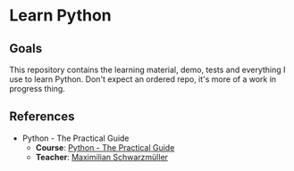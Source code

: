 # Learn Python

## Goals

This repository contains the learning material, demo, tests and everything I use to learn Python. Don't expect an ordered repo, it's more of a work in progress thing.

## References

- Python - The Practical Guide
  - **Course**: [Python - The Practical Guide](https://www.udemy.com/course/learn-python-by-building-a-blockchain-cryptocurrency)
  - **Teacher**: [Maximilian Schwarzmüller](https://www.udemy.com/user/maximilian-schwarzmuller/)
